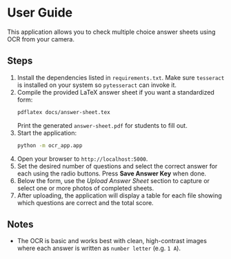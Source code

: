 # User Guide

This application allows you to check multiple choice answer sheets using OCR from your camera.

## Steps

1. Install the dependencies listed in `requirements.txt`. Make sure `tesseract` is installed on your system so `pytesseract` can invoke it.
2. Compile the provided LaTeX answer sheet if you want a standardized form:
   ```bash
   pdflatex docs/answer-sheet.tex
   ```
   Print the generated `answer-sheet.pdf` for students to fill out.
3. Start the application:
   ```bash
   python -m ocr_app.app
   ```
4. Open your browser to `http://localhost:5000`.
5. Set the desired number of questions and select the correct answer for each using the radio buttons.
   Press **Save Answer Key** when done.
6. Below the form, use the *Upload Answer Sheet* section to capture or select one or more photos of completed sheets.
7. After uploading, the application will display a table for each file showing which questions are correct and the total score.

## Notes
- The OCR is basic and works best with clean, high-contrast images where each answer is written as `number letter` (e.g. `1 A`).
